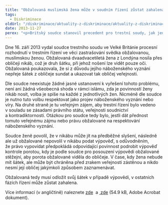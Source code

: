 ```yaml
---
title: "Obžalovaná muslimská žena může v soudním řízení zůstat zahalena, avšak při své výpovědi musí odložit šátek"
tags:
  - Diskriminace
oldUrl: "/diskriminace/aktuality-z-diskriminace/aktuality-z-diskriminace-2013/obzalovana-muslimska-zena-muze-v-soudnim-rizeni-zustat-zahalena-avsak-pri-sve-vypov/"
date: 2013-11-27
perex: "<p>Britský soudce stanovil precedent pro trestní soudy, jak jednat s obžalovanými, popřípadě svědky, kteří nosí tradiční nikáb. </p>"
---
```


<!-- imported from the old website -->

<p class="align-blok">Dne 16. září 2013 vydal soudce trestního soudu ve Velké Británie procesní rozhodnutí v trestním řízení ve věci zastrašování svědka obžalovanou, muslimskou ženou. Obžalovaná dvaadvacetiletá žena z Londýna nosila přes obličeji nikáb, což je druh šátku, při jehož nošení lze vidět pouze oči. Obžalovaná poukazovala, že si z důvodu jejího náboženského vyznání nepřeje šátek z obličeje sundat a ukazovat tak obličej veřejnosti.   </p><p class="align-blok">Dle soudce neexistuje žádné jasné ustanovení k vyřešení tohoto problému, není ani žádná všeobecná shoda v rámci islámu, zda je povinností ženy nikáb nosit, volba je spíše na každé z jednotlivých žen. Nicméně dle soudce je nutno tuto volbu respektovat jako projev náboženského vyznání nebo víry. Na druhé straně je tu veřejným zájem, aby trestní řízení bylo vedeno v souladu se zásadami právního státu, veřejnosti soudnictví a kontradiktornosti. Otázkou pro soudce tedy bylo, jestli dát přednost tomuto veřejnému zájmu nebo právu obžalované na respektování náboženského vyznání. </p><p class="align-blok">Soudce ženě povolil, že v nikábu může jít na předběžné slyšení, následně ale už obžalované nepovolil v nikábu podat výpověď, s odůvodněním, že právo vypovídat předpokládá odpovídající povinnost podrobit výpověď kontrole porotou, kdy je podle soudce pro posouzení výpovědi obžalované stěžejní, aby porota obžalované viděla do obličeje. V čase, kdy žena nebude mít šátek, ale může být chráněna před zrakem veřejnosti zástěnou a nikdo nesmí její obličej jakýmkoli způsobem zaznamenávat. </p><p class="align-blok">Obžalovaná tedy musí odložit svůj šátek v případě výpovědi, v ostatních fázích řízení může zůstat zahalena. </p><p>Více informací (v angličtině) naleznete <a title="Otevření do nového okna" href="http://www.theguardian.com/world/2013/sep/16/muslim-woman-niqab-judge-ruling" target="_blank">zde</a>  a <a title="Otevření do nového okna" href="/uploads-import/DISKRIMINACE/aktuality/UK-63-niqab_in_court_flash_report.pdf" target="_blank"> zde</a> (54.9 kB, Adobe Acrobat dokument).</p>
